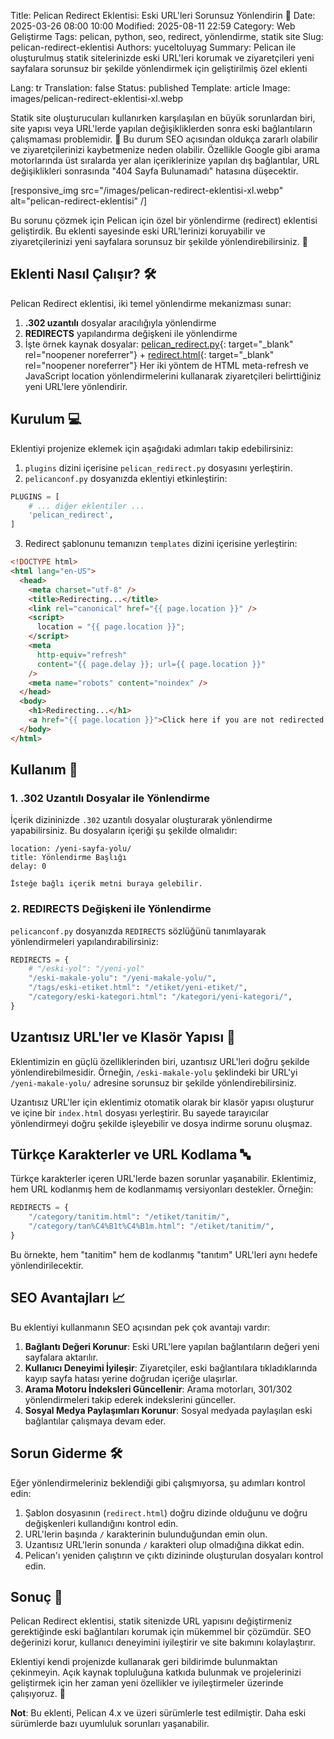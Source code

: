 Title: Pelican Redirect Eklentisi: Eski URL'leri Sorunsuz Yönlendirin 🔄
Date: 2025-03-26 08:00 10:00
Modified: 2025-08-11 22:59
Category: Web Geliştirme
Tags: pelican, python, seo, redirect, yönlendirme, statik site
Slug: pelican-redirect-eklentisi
Authors: yuceltoluyag
Summary: Pelican ile oluşturulmuş statik sitelerinizde eski URL'leri korumak ve ziyaretçileri yeni sayfalara sorunsuz bir şekilde yönlendirmek için geliştirilmiş özel eklenti

Lang: tr
Translation: false
Status: published
Template: article
Image: images/pelican-redirect-eklentisi-xl.webp

Statik site oluşturucuları kullanırken karşılaşılan en büyük sorunlardan biri, site yapısı veya URL'lerde yapılan değişikliklerden sonra eski bağlantıların çalışmaması problemidir. 🤔 Bu durum SEO açısından oldukça zararlı olabilir ve ziyaretçilerinizi kaybetmenize neden olabilir. Özellikle Google gibi arama motorlarında üst sıralarda yer alan içeriklerinize yapılan dış bağlantılar, URL değişiklikleri sonrasında "404 Sayfa Bulunamadı" hatasına düşecektir.

[responsive_img src="/images/pelican-redirect-eklentisi-xl.webp" alt="pelican-redirect-eklentisi" /]

Bu sorunu çözmek için Pelican için özel bir yönlendirme (redirect) eklentisi geliştirdik. Bu eklenti sayesinde eski URL'lerinizi koruyabilir ve ziyaretçilerinizi yeni sayfalara sorunsuz bir şekilde yönlendirebilirsiniz. 🚀

## Eklenti Nasıl Çalışır? 🛠️

Pelican Redirect eklentisi, iki temel yönlendirme mekanizması sunar:

1. **.302 uzantılı** dosyalar aracılığıyla yönlendirme
2. **REDIRECTS** yapılandırma değişkeni ile yönlendirme
3. İşte örnek kaynak dosyalar: [pelican_redirect.py](https://github.com/yuceltoluyag/yuceltoluyag.github.io/blob/main/plugins/pelican_redirect.py){: target="\_blank" rel="noopener noreferrer"} + [redirect.html](https://github.com/yuceltoluyag/yuceltoluyag.github.io/blob/main/themes/Minel/templates/redirect.html){: target="\_blank" rel="noopener noreferrer"}
   Her iki yöntem de HTML meta-refresh ve JavaScript location yönlendirmelerini kullanarak ziyaretçileri belirttiğiniz yeni URL'lere yönlendirir.

## Kurulum 💻

Eklentiyi projenize eklemek için aşağıdaki adımları takip edebilirsiniz:

1. `plugins` dizini içerisine `pelican_redirect.py` dosyasını yerleştirin.
2. `pelicanconf.py` dosyanızda eklentiyi etkinleştirin:

```python
PLUGINS = [
    # ... diğer eklentiler ...
    'pelican_redirect',
]
```

3. Redirect şablonunu temanızın `templates` dizini içerisine yerleştirin:

```html
<!DOCTYPE html>
<html lang="en-US">
  <head>
    <meta charset="utf-8" />
    <title>Redirecting...</title>
    <link rel="canonical" href="{{ page.location }}" />
    <script>
      location = "{{ page.location }}";
    </script>
    <meta
      http-equiv="refresh"
      content="{{ page.delay }}; url={{ page.location }}"
    />
    <meta name="robots" content="noindex" />
  </head>
  <body>
    <h1>Redirecting...</h1>
    <a href="{{ page.location }}">Click here if you are not redirected.</a>
  </body>
</html>
```

## Kullanım 🚀

### 1. .302 Uzantılı Dosyalar ile Yönlendirme

İçerik dizininizde `.302` uzantılı dosyalar oluşturarak yönlendirme yapabilirsiniz. Bu dosyaların içeriği şu şekilde olmalıdır:

```
location: /yeni-sayfa-yolu/
title: Yönlendirme Başlığı
delay: 0

İsteğe bağlı içerik metni buraya gelebilir.
```

### 2. REDIRECTS Değişkeni ile Yönlendirme

`pelicanconf.py` dosyanızda `REDIRECTS` sözlüğünü tanımlayarak yönlendirmeleri yapılandırabilirsiniz:

```python
REDIRECTS = {
    # "/eski-yol": "/yeni-yol"
    "/eski-makale-yolu": "/yeni-makale-yolu/",
    "/tags/eski-etiket.html": "/etiket/yeni-etiket/",
    "/category/eski-kategori.html": "/kategori/yeni-kategori/",
}
```

## Uzantısız URL'ler ve Klasör Yapısı 📁

Eklentimizin en güçlü özelliklerinden biri, uzantısız URL'leri doğru şekilde yönlendirebilmesidir. Örneğin, `/eski-makale-yolu` şeklindeki bir URL'yi `/yeni-makale-yolu/` adresine sorunsuz bir şekilde yönlendirebilirsiniz.

Uzantısız URL'ler için eklentimiz otomatik olarak bir klasör yapısı oluşturur ve içine bir `index.html` dosyası yerleştirir. Bu sayede tarayıcılar yönlendirmeyi doğru şekilde işleyebilir ve dosya indirme sorunu oluşmaz.

## Türkçe Karakterler ve URL Kodlama 🔤

Türkçe karakterler içeren URL'lerde bazen sorunlar yaşanabilir. Eklentimiz, hem URL kodlanmış hem de kodlanmamış versiyonları destekler. Örneğin:

```python
REDIRECTS = {
    "/category/tanitim.html": "/etiket/tanitim/",
    "/category/tan%C4%B1t%C4%B1m.html": "/etiket/tanitim/",
}
```

Bu örnekte, hem "tanitim" hem de kodlanmış "tanıtım" URL'leri aynı hedefe yönlendirilecektir.

## SEO Avantajları 📈

Bu eklentiyi kullanmanın SEO açısından pek çok avantajı vardır:

1. **Bağlantı Değeri Korunur**: Eski URL'lere yapılan bağlantıların değeri yeni sayfalara aktarılır.
2. **Kullanıcı Deneyimi İyileşir**: Ziyaretçiler, eski bağlantılara tıkladıklarında kayıp sayfa hatası yerine doğrudan içeriğe ulaşırlar.
3. **Arama Motoru İndeksleri Güncellenir**: Arama motorları, 301/302 yönlendirmeleri takip ederek indekslerini günceller.
4. **Sosyal Medya Paylaşımları Korunur**: Sosyal medyada paylaşılan eski bağlantılar çalışmaya devam eder.

## Sorun Giderme 🛠️

Eğer yönlendirmeleriniz beklendiği gibi çalışmıyorsa, şu adımları kontrol edin:

1. Şablon dosyasının (`redirect.html`) doğru dizinde olduğunu ve doğru değişkenleri kullandığını kontrol edin.
2. URL'lerin başında `/` karakterinin bulunduğundan emin olun.
3. Uzantısız URL'lerin sonunda `/` karakteri olup olmadığına dikkat edin.
4. Pelican'ı yeniden çalıştırın ve çıktı dizininde oluşturulan dosyaları kontrol edin.

## Sonuç 🎯

Pelican Redirect eklentisi, statik sitenizde URL yapısını değiştirmeniz gerektiğinde eski bağlantıları korumak için mükemmel bir çözümdür. SEO değerinizi korur, kullanıcı deneyimini iyileştirir ve site bakımını kolaylaştırır.

Eklentiyi kendi projenizde kullanarak geri bildirimde bulunmaktan çekinmeyin. Açık kaynak topluluğuna katkıda bulunmak ve projelerinizi geliştirmek için her zaman yeni özellikler ve iyileştirmeler üzerinde çalışıyoruz. 💪

**Not**: Bu eklenti, Pelican 4.x ve üzeri sürümlerle test edilmiştir. Daha eski sürümlerde bazı uyumluluk sorunları yaşanabilir.
